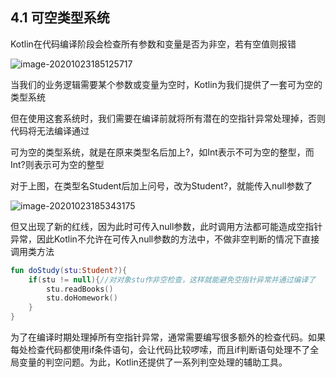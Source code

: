 ## 4.1	可空类型系统

Kotlin在代码编译阶段会检查所有参数和变量是否为非空，若有空值则报错

![image-20201023185125717](C:\Users\hasee\AppData\Roaming\Typora\typora-user-images\image-20201023185125717.png)

当我们的业务逻辑需要某个参数或变量为空时，Kotlin为我们提供了一套可为空的类型系统

但在使用这套系统时，我们需要在编译前就将所有潜在的空指针异常处理掉，否则代码将无法编译通过

可为空的类型系统，就是在原来类型名后加上?，如Int表示不可为空的整型，而Int?则表示可为空的整型

对于上图，在类型名Student后加上问号，改为Student?，就能传入null参数了

![image-20201023185343175](C:\Users\hasee\AppData\Roaming\Typora\typora-user-images\image-20201023185343175.png)

但又出现了新的红线，因为此时可传入null参数，此时调用方法都可能造成空指针异常，因此Kotlin不允许在可传入null参数的方法中，不做非空判断的情况下直接调用类方法

```kotlin
fun doStudy(stu:Student?){
    if(stu != null){//对对象stu作非空检查，这样就能避免空指针异常并通过编译了
        stu.readBooks()
        stu.doHomework()
    }
}
```

为了在编译时期处理掉所有空指针异常，通常需要编写很多额外的检查代码。如果每处检查代码都使用if条件语句，会让代码比较啰嗦，而且if判断语句处理不了全局变量的判空问题。为此，Kotlin还提供了一系列判空处理的辅助工具。